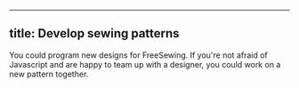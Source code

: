 ***

## title: Develop sewing patterns

You could program new designs for FreeSewing.
If you're not afraid of Javascript and are happy to team up with a designer,
you could work on a new pattern together.
